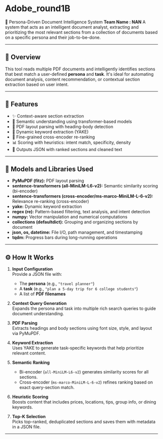 # Adobe_round1B
 🧠 Persona-Driven Document Intelligence System
**Team Name : NAN**
A system that acts as an intelligent document analyst, extracting and prioritizing the most relevant sections from a collection of documents based on a specific persona and their job-to-be-done.

---

## 🚀 Overview

This tool reads multiple PDF documents and intelligently identifies sections that best match a user-defined **persona** and **task**. It's ideal for automating document analysis, content recommendation, or contextual section extraction based on user intent.

---

## 📌 Features

- ✨ Context-aware section extraction
- 🤖 Semantic understanding using transformer-based models
- 🧾 PDF layout parsing with heading-body detection
- 🔑 Dynamic keyword extraction (YAKE)
- 🎯 Fine-grained cross-encoder re-ranking
- 📊 Scoring with heuristics: intent match, specificity, density
- 📂 Outputs JSON with ranked sections and cleaned text

---

## 🧰 Models and Libraries Used

- **PyMuPDF (fitz):** PDF layout parsing  
- **sentence-transformers (all-MiniLM-L6-v2):** Semantic similarity scoring (bi-encoder)  
- **sentence-transformers (cross-encoder/ms-marco-MiniLM-L-6-v2):** Relevance re-ranking (cross-encoder)  
- **yake:** Dynamic keyword extraction  
- **regex (re):** Pattern-based filtering, text analysis, and intent detection  
- **numpy:** Vector manipulation and numerical computations  
- **collections (defaultdict):** Grouping and organizing sections by document  
- **json, os, datetime:** File I/O, path management, and timestamping  
- **tqdm:** Progress bars during long-running operations  

---

## ⚙️ How It Works

1. **Input Configuration**  
   Provide a JSON file with:
   - The **persona** (e.g., `"travel planner"`)
   - A **task** (e.g., `"plan a 5-day trip for 6 college students"`)
   - A list of **PDF filenames**

2. **Context Query Generation**  
   Expands the persona and task into multiple rich search queries to guide document understanding.

3. **PDF Parsing**  
   Extracts headings and body sections using font size, style, and layout via PyMuPDF.

4. **Keyword Extraction**  
   Uses YAKE to generate task-specific keywords that help prioritize relevant content.

5. **Semantic Ranking**  
   - Bi-encoder (`all-MiniLM-L6-v2`) generates similarity scores for all sections.
   - Cross-encoder (`ms-marco-MiniLM-L-6-v2`) refines ranking based on exact query-section match.

6. **Heuristic Scoring**  
   Boosts content that includes prices, locations, tips, group info, or dining keywords.

7. **Top-K Selection**  
   Picks top-ranked, deduplicated sections and saves them with metadata in a JSON file.

---


